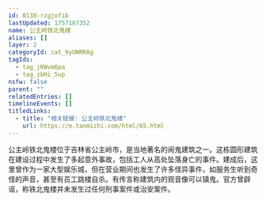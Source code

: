 ```yaml
---
id: 0138-rzgjofib
lastUpdated: 1757167352
name: 公主岭铁北鬼楼
aliases: []
layer: 2
categoryId: cat_9yUWRRAg
tagIds:
  - tag_jKWvm6pa
  - tag_zbHi_5up
nsfw: false
parent: ""
relatedEntries: []
timelineEvents: []
titledLinks:
  - title: "相关链接: 公主岭铁北鬼楼"
    url: https://m.tanmizhi.com/html/65.html
---
```


公主岭铁北鬼楼位于吉林省公主岭市，是当地著名的闹鬼建筑之一。这栋圆形建筑在建设过程中发生了多起意外事故，包括工人从高处坠落身亡的事件。建成后，这里曾作为一家大型娱乐城，但在营业期间也发生了许多怪异事件，如服务生听到奇怪的声音，甚至有员工跳楼自杀。有传言称建筑内的观音像可以镇鬼。官方曾辟谣，称铁北鬼楼并未发生过任何刑事案件或治安案件。